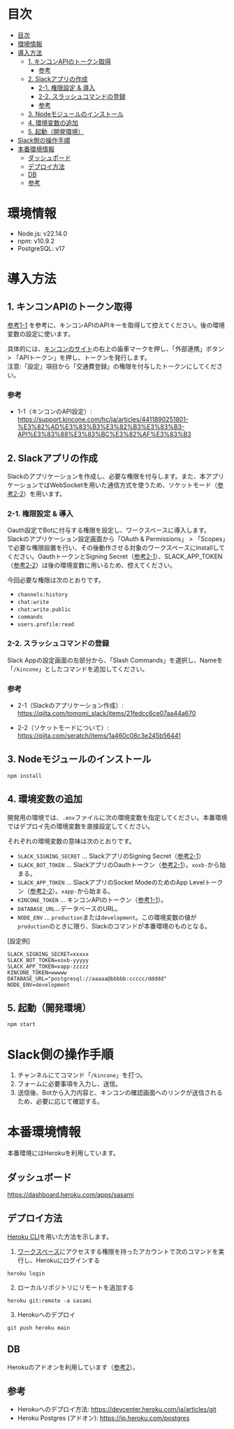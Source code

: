 # 目次

- [目次](#目次)
- [環境情報](#環境情報)
- [導入方法](#導入方法)
  - [1. キンコンAPIのトークン取得](#1-キンコンapiのトークン取得)
    - [参考](#参考)
  - [2. Slackアプリの作成](#2-slackアプリの作成)
    - [2-1. 権限設定 \& 導入](#2-1-権限設定--導入)
    - [2-2. スラッシュコマンドの登録](#2-2-スラッシュコマンドの登録)
    - [参考](#参考-1)
  - [3. Nodeモジュールのインストール](#3-nodeモジュールのインストール)
  - [4. 環境変数の追加](#4-環境変数の追加)
  - [5. 起動（開発環境）](#5-起動開発環境)
- [Slack側の操作手順](#slack側の操作手順)
- [本番環境情報](#本番環境情報)
  - [ダッシュボード](#ダッシュボード)
  - [デプロイ方法](#デプロイ方法)
  - [DB](#db)
  - [参考](#参考-2)



# 環境情報

- Node.js: v22.14.0
- npm: v10.9.2
- PostgreSQL: v17

# 導入方法

## 1. キンコンAPIのトークン取得

[参考1-1](https://support.kincone.com/hc/ja/articles/4411890251801-%E3%82%AD%E3%83%B3%E3%82%B3%E3%83%B3-API%E3%83%88%E3%83%BC%E3%82%AF%E3%83%B3) を参考に、キンコンAPIのAPIキーを取得して控えてください。後の環境変数の設定に使います。

具体的には、[キンコンのサイト](https://kincone.com/dashboard/admin)の右上の歯車マークを押し、「外部連携」ボタン > 「APIトークン」を押し、トークンを発行します。<br/>
注意:「設定」項目から「交通費登録」の権限を付与したトークンにしてください。

### 参考

- 1-1（キンコンのAPI設定）: https://support.kincone.com/hc/ja/articles/4411890251801-%E3%82%AD%E3%83%B3%E3%82%B3%E3%83%B3-API%E3%83%88%E3%83%BC%E3%82%AF%E3%83%B3

## 2. Slackアプリの作成

Slackのアプリケーションを作成し、必要な権限を付与します。また、本アプリケーションではWebSocketを用いた通信方式を使うため、ソケットモード（[参考2-2](https://qiita.com/seratch/items/1a460c08c3e245b56441)）を用います。

### 2-1. 権限設定 & 導入

Oauth設定でBotに付与する権限を設定し、ワークスペースに導入します。
Slackのアプリケーション設定画面から「OAuth & Permissions」 > 「Scopes」で必要な権限設置を行い、その後動作させる対象のワークスペースにInstallしてください。OauthトークンとSigning Secret（[参考2-1](https://qiita.com/tomomi_slack/items/21fedcc6ce07aa44a670)）、SLACK_APP_TOKEN（[参考2-2](https://qiita.com/seratch/items/1a460c08c3e245b56441)）は後の環境変数に用いるため、控えてください。

今回必要な権限は次のとおりです。

- `channels:history`
- `chat:write`
- `chat:write.public`
- `commands`
- `users.profile:read`

### 2-2. スラッシュコマンドの登録

Slack Appの設定画面の左部分から、「Slash Commands」を選択し、Nameを「`/kincone`」としたコマンドを追加してください。

### 参考

- 2-1（Slackのアプリケーション作成）: https://qiita.com/tomomi_slack/items/21fedcc6ce07aa44a670 

- 2-2（ソケットモードについて）: https://qiita.com/seratch/items/1a460c08c3e245b56441


## 3. Nodeモジュールのインストール

```shell
npm install
```

## 4. 環境変数の追加

開発用の環境では、`.env`ファイルに次の環境変数を指定してください。本番環境ではデプロイ先の環境変数を直接設定してください。

それぞれの環境変数の意味は次のとおりです。
- `SLACK_SIGNING_SECRET` ... SlackアプリのSigning Secret（[参考2-1](https://qiita.com/tomomi_slack/items/21fedcc6ce07aa44a670)）
- `SLACK_BOT_TOKEN` ... SlackアプリのOauthトークン（[参考2-1](https://qiita.com/tomomi_slack/items/21fedcc6ce07aa44a670)）。`xoxb-`から始まる。
- `SLACK_APP_TOKEN` ... SlackアプリのSocket ModeのためのApp Levelトークン（[参考2-2](https://qiita.com/seratch/items/1a460c08c3e245b56441)）。`xapp-`から始まる。
- `KINCONE_TOKEN` ... キンコンAPIのトークン（[参考1-1](https://support.kincone.com/hc/ja/articles/4411890251801-%E3%82%AD%E3%83%B3%E3%82%B3%E3%83%B3-API%E3%83%88%E3%83%BC%E3%82%AF%E3%83%B3)）。
- `DATABASE_URL`...データベースのURL。
- `NODE_ENV` ... `production`または`development`。この環境変数の値が`production`のときに限り、Slackのコマンドが本番環境のものとなる。

[設定例]
```
SLACK_SIGNING_SECRET=xxxxx
SLACK_BOT_TOKEN=xoxb-yyyyy
SLACK_APP_TOKEN=xapp-zzzzz
KINCONE_TOKEN=wwwww
DATABASE_URL="postgresql://aaaaa@bbbbb:ccccc/ddddd"
NODE_ENV=development
```

## 5. 起動（開発環境）


```npm start```

# Slack側の操作手順

1. チャンネルにてコマンド「`/kincone`」を打つ。
2. フォームに必要事項を入力し、送信。
3. 送信後、Botから入力内容と、キンコンの確認画面へのリンクが送信されるため、必要に応じて確認する。

 # 本番環境情報

本番環境にはHerokuを利用しています。

## ダッシュボード

https://dashboard.heroku.com/apps/sasami

## デプロイ方法

[Heroku CLI](https://devcenter.heroku.com/articles/heroku-cli)を用いた方法を示します。

1. [ワークスペース](https://dashboard.heroku.com/apps/sasami)にアクセスする権限を持ったアカウントで次のコマンドを実行し、Herokuにログインする

```shell
heroku login
```

2. ローカルリポジトリにリモートを追加する

```shell
heroku git:remote -a sasami
```

3. Herokuへのデプロイ

```shell
git push heroku main
```


## DB

Herokuのアドオンを利用しています（[参考2](https://jp.heroku.com/postgres)）。

## 参考

- Herokuへのデプロイ方法: https://devcenter.heroku.com/ja/articles/git
- Heroku Postgres (アドオン): https://jp.heroku.com/postgres
 



